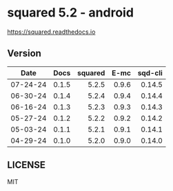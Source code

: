 # squared 5.2 - android

https://squared.readthedocs.io

## Version

| Date     | Docs   | squared |    E-mc | sqd-cli |
| :------: | -----: | ------: | ------: | ------: |
| 07-24-24 |  0.1.5 |   5.2.5 |   0.9.6 |  0.14.5 |
| 06-30-24 |  0.1.4 |   5.2.4 |   0.9.4 |  0.14.4 |
| 06-16-24 |  0.1.3 |   5.2.3 |   0.9.3 |  0.14.3 |
| 05-27-24 |  0.1.2 |   5.2.2 |   0.9.2 |  0.14.2 |
| 05-03-24 |  0.1.1 |   5.2.1 |   0.9.1 |  0.14.1 |
| 04-29-24 |  0.1.0 |   5.2.0 |   0.9.0 |  0.14.0 |

## LICENSE

MIT